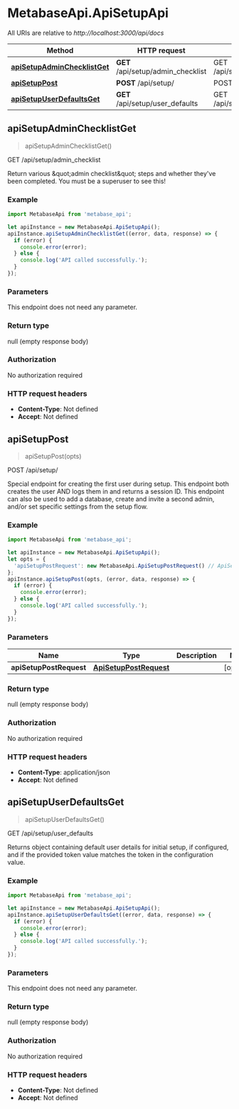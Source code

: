 # MetabaseApi.ApiSetupApi

All URIs are relative to *http://localhost:3000/api/docs*

Method | HTTP request | Description
------------- | ------------- | -------------
[**apiSetupAdminChecklistGet**](ApiSetupApi.md#apiSetupAdminChecklistGet) | **GET** /api/setup/admin_checklist | GET /api/setup/admin_checklist
[**apiSetupPost**](ApiSetupApi.md#apiSetupPost) | **POST** /api/setup/ | POST /api/setup/
[**apiSetupUserDefaultsGet**](ApiSetupApi.md#apiSetupUserDefaultsGet) | **GET** /api/setup/user_defaults | GET /api/setup/user_defaults



## apiSetupAdminChecklistGet

> apiSetupAdminChecklistGet()

GET /api/setup/admin_checklist

Return various \&quot;admin checklist\&quot; steps and whether they&#39;ve been completed. You must be a superuser to see this!

### Example

```javascript
import MetabaseApi from 'metabase_api';

let apiInstance = new MetabaseApi.ApiSetupApi();
apiInstance.apiSetupAdminChecklistGet((error, data, response) => {
  if (error) {
    console.error(error);
  } else {
    console.log('API called successfully.');
  }
});
```

### Parameters

This endpoint does not need any parameter.

### Return type

null (empty response body)

### Authorization

No authorization required

### HTTP request headers

- **Content-Type**: Not defined
- **Accept**: Not defined


## apiSetupPost

> apiSetupPost(opts)

POST /api/setup/

Special endpoint for creating the first user during setup. This endpoint both creates the user AND logs them in and   returns a session ID. This endpoint can also be used to add a database, create and invite a second admin, and/or   set specific settings from the setup flow.

### Example

```javascript
import MetabaseApi from 'metabase_api';

let apiInstance = new MetabaseApi.ApiSetupApi();
let opts = {
  'apiSetupPostRequest': new MetabaseApi.ApiSetupPostRequest() // ApiSetupPostRequest | 
};
apiInstance.apiSetupPost(opts, (error, data, response) => {
  if (error) {
    console.error(error);
  } else {
    console.log('API called successfully.');
  }
});
```

### Parameters


Name | Type | Description  | Notes
------------- | ------------- | ------------- | -------------
 **apiSetupPostRequest** | [**ApiSetupPostRequest**](ApiSetupPostRequest.md)|  | [optional] 

### Return type

null (empty response body)

### Authorization

No authorization required

### HTTP request headers

- **Content-Type**: application/json
- **Accept**: Not defined


## apiSetupUserDefaultsGet

> apiSetupUserDefaultsGet()

GET /api/setup/user_defaults

Returns object containing default user details for initial setup, if configured,    and if the provided token value matches the token in the configuration value.

### Example

```javascript
import MetabaseApi from 'metabase_api';

let apiInstance = new MetabaseApi.ApiSetupApi();
apiInstance.apiSetupUserDefaultsGet((error, data, response) => {
  if (error) {
    console.error(error);
  } else {
    console.log('API called successfully.');
  }
});
```

### Parameters

This endpoint does not need any parameter.

### Return type

null (empty response body)

### Authorization

No authorization required

### HTTP request headers

- **Content-Type**: Not defined
- **Accept**: Not defined


